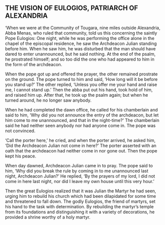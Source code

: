 ## THE VISION OF EULOGIOS, PATRIARCH OF ALEXANDRIA

‘When we were at the Community of Tougara, nine miles outside Alexandria, Abba Menas, who ruled that community, told us this concerning the saintly Pope Eulogios: One night, while he was performing the office alone in the chapel of the episcopal residence, he saw the Archdeacon Julian standing before him. When he saw him, he was disturbed that the man should have dared to enter unannounced, but he said nothing. At the end of the psalm, he prostrated himself; and so too did the one who had appeared to him in the form of the archdeacon. 

When the pope got up and offered the prayer, the other remained prostrate on the ground. The pope turned to him and said, ‘How long will it be before you stand up?’ The other replied, ‘Unless you offer me your hand and raise me, I cannot stand up.’ Then the abba put out his hand, took hold of him, and raised him up. After that, he took up the psalm again; but when he turned around, he no longer saw anybody. 

When he had completed the dawn office, he called for his chamberlain and said to him, ‘Why did you not announce the entry of the archdeacon, but let him come to me unannounced, and that in the night-time?’ The chamberlain said he had neither seen anybody nor had anyone come in. The pope was not convinced. 

‘Call the porter here,’ he cried, and when the porter arrived, he asked him, ‘Did the Archdeacon Julian not come in here?’ The porter asserted with an oath that the archdeacon had neither come in nor gone out. Then the pope kept his peace. 

When day dawned, Archdeacon Julian came in to pray. The pope said to him, ‘Why did you break the rule by coming in to me unannounced last night, Archdeacon Julian?’ He replied, ‘By the prayers of my lord, I did not come in here last night, nor did I leave my own house until this very hour.’ 

Then the great Eulogios realized that it was Julian the Martyr he had seen, urging him to rebuild his church which had been dilapidated for some time and threatened to fall down. The godly Eulogios, the friend of martyrs, set his hand to the task with determination. By rebuilding the martyr’s temple from its foundations and distinguishing it with a variety of decorations, he provided a shrine worthy of a holy martyr.
